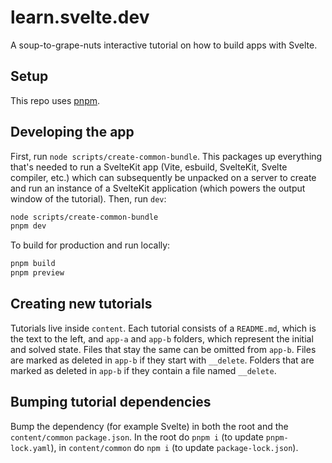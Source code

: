 # learn.svelte.dev

A soup-to-grape-nuts interactive tutorial on how to build apps with Svelte.

## Setup

This repo uses [pnpm](https://pnpm.io/).

## Developing the app

First, run `node scripts/create-common-bundle`. This packages up everything that's needed to run a SvelteKit app (Vite, esbuild, SvelteKit, Svelte compiler, etc.) which can subsequently be unpacked on a server to create and run an instance of a SvelteKit application (which powers the output window of the tutorial). Then, run `dev`:

```bash
node scripts/create-common-bundle
pnpm dev
```

To build for production and run locally:

```bash
pnpm build
pnpm preview
```

## Creating new tutorials

Tutorials live inside `content`. Each tutorial consists of a `README.md`, which is the text to the left, and `app-a` and `app-b` folders, which represent the initial and solved state. Files that stay the same can be omitted from `app-b`. Files are marked as deleted in `app-b` if they start with `__delete`. Folders that are marked as deleted in `app-b` if they contain a file named `__delete`.

## Bumping tutorial dependencies

Bump the dependency (for example Svelte) in both the root and the `content/common` `package.json`. In the root do `pnpm i` (to update `pnpm-lock.yaml`), in `content/common` do `npm i` (to update `package-lock.json`).
